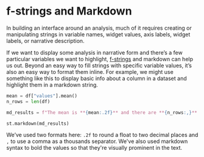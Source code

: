 # f-strings and Markdown

In building an interface around an analysis, much of it requires creating or manipulating strings in variable names, widget values, axis labels, widget labels, or narrative description.

If we want to display some analysis in narrative form and there’s a few particular variables we want to highlight, [f-strings](https://realpython.com/python-f-strings/) and markdown can help us out. Beyond an easy way to fill strings with specific variable values, it’s also an easy way to format them inline. For example, we might use something like this to display basic info about a column in a dataset and highlight them in a markdown string.

```python
mean = df["values"].mean()
n_rows = len(df)

md_results = f"The mean is **{mean:.2f}** and there are **{n_rows:,}**."

st.markdown(md_results)
```

We’ve used two formats here: `.2f` to round a float to two decimal places and `,` to use a comma as a thousands separator. We've also used markdown syntax to bold the values so that they're visually prominent in the text.

